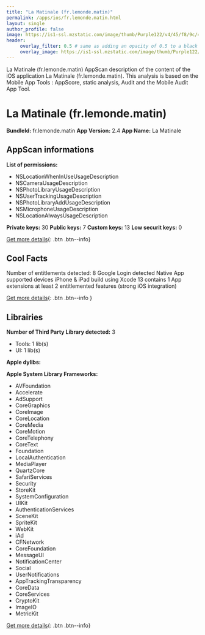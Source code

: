 ```yaml
---
title: "La Matinale (fr.lemonde.matin)"
permalink: /apps/ios/fr.lemonde.matin.html
layout: single
author_profile: false
image: https://is1-ssl.mzstatic.com/image/thumb/Purple122/v4/45/f8/9c/45f89c89-49c8-aab3-51aa-3797d8cdbf9a/AppIcon-0-1x_U007emarketing-0-7-0-85-220.png/512x512bb.jpg
header: 
     overlay_filter: 0.5 # same as adding an opacity of 0.5 to a black background
     overlay_image: https://is1-ssl.mzstatic.com/image/thumb/Purple122/v4/45/f8/9c/45f89c89-49c8-aab3-51aa-3797d8cdbf9a/AppIcon-0-1x_U007emarketing-0-7-0-85-220.png/512x512bb.jpg
---
```

La Matinale (fr.lemonde.matin) AppScan description of the content of the iOS application La Matinale (fr.lemonde.matin). This analysis is based on the Mobile App Tools : AppScore, static analysis, Audit and the Mobile Audit App Tool.

# La Matinale (fr.lemonde.matin)

**BundleId:** fr.lemonde.matin
**App Version:** 2.4
**App Name:** La Matinale


## AppScan informations 

**List of permissions:** 
- NSLocationWhenInUseUsageDescription
- NSCameraUsageDescription
- NSPhotoLibraryUsageDescription
- NSUserTrackingUsageDescription
- NSPhotoLibraryAddUsageDescription
- NSMicrophoneUsageDescription
- NSLocationAlwaysUsageDescription
  
  
**Private keys:** 30
**Public keys:** 7
**Custom keys:** 13
**Low securit keys:** 0
  
[Get more details](/pricing.html){: .btn .btn--info}

## Cool Facts

Number of entitlements detected: 8
Google Login detected
Native App
supported devices iPhone & iPad
build using Xcode 13
contains 1 App extensions
at least 2 entitlemented features (strong iOS integration)
  
[Get more details](/pricing.html){: .btn .btn--info }

## Librairies 
**Number of Third Party Library detected:** 3
- Tools: 1 lib(s)
- UI: 1 lib(s)


**Apple dylibs:**


**Apple System Library Frameworks:**
- AVFoundation
- Accelerate
- AdSupport
- CoreGraphics
- CoreImage
- CoreLocation
- CoreMedia
- CoreMotion
- CoreTelephony
- CoreText
- Foundation
- LocalAuthentication
- MediaPlayer
- QuartzCore
- SafariServices
- Security
- StoreKit
- SystemConfiguration
- UIKit
- AuthenticationServices
- SceneKit
- SpriteKit
- WebKit
- iAd
- CFNetwork
- CoreFoundation
- MessageUI
- NotificationCenter
- Social
- UserNotifications
- AppTrackingTransparency
- CoreData
- CoreServices
- CryptoKit
- ImageIO
- MetricKit


  
[Get more details](/pricing.html){: .btn .btn--info}

